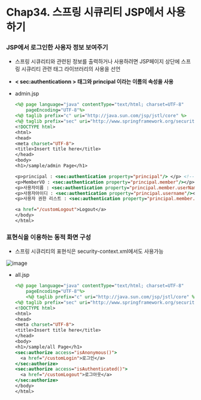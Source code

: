 # Chap34. 스프링 시큐리티 JSP에서 사용하기

### JSP에서 로그인한 사용자 정보 보여주기

- 스프링 시큐리티와 관련된 정보를 출력하거나 사용하려면 JSP페이지 상단에 스프링 시큐리티 관련 태그 라이브러리의 사용을 선언

-  **< sec:authenticationn > 태그와 principal 이라는 이름의 속성을 사용**

- admin.jsp

  ```jsp
  <%@ page language="java" contentType="text/html; charset=UTF-8"
      pageEncoding="UTF-8"%>
  <%@ taglib prefix="c" uri="http://java.sun.com/jsp/jstl/core" %>
  <%@ taglib prefix="sec" uri="http://www.springframework.org/security/tags" %>
  <!DOCTYPE html>
  <html>
  <head>
  <meta charset="UTF-8">
  <title>Insert title here</title>
  </head>
  <body>
  <h1>/sample/admin Page</h1>
  
  <p>principal : <sec:authentication property="principal"/> </p> <!--UserDetailsService에서 반환된 객체 즉, CustomUser객체-->
  <p>MemberVO : <sec:authentication property="principal.member"/></p>
  <p>사용자이름 : <sec:authentication property="principal.member.userName"/></p>
  <p>사용자아이디 : <sec:authentication property="principal.username"/></p>
  <p>사용자 권한 리스트 : <sec:authentication property="principal.member.authList"/></p>
  
  <a href="/customLogout">Logout</a>
  </body>
  </html>
  ```

### 표현식을 이용하는 동적 화면 구성

- 스프링 시큐리티의 표현식은 security-context.xml에서도 사용가능

![image](https://user-images.githubusercontent.com/52770718/95647551-411e9080-0b0b-11eb-9d0b-8b1e9ccde034.png)

- all.jsp

  ```jsp
  <%@ page language="java" contentType="text/html; charset=UTF-8"
      pageEncoding="UTF-8"%>
      <%@ taglib prefix="c" uri="http://java.sun.com/jsp/jstl/core" %>
  <%@ taglib prefix="sec" uri="http://www.springframework.org/security/tags" %>
  <!DOCTYPE html>
  <html>
  <head>
  <meta charset="UTF-8">
  <title>Insert title here</title>
  </head>
  <body>
  <h1>/sample/all Page</h1>
  <sec:authorize access="isAnonymous()">
  	<a href="/customLogin">로그인</a>
  </sec:authorize>
  <sec:authorize access="isAuthenticated()">
  	<a href="/customLogout">로그아웃</a>
  </sec:authorize>
  </body>
  </html>
  ```

  